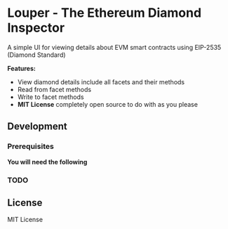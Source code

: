 Louper - The Ethereum Diamond Inspector
==================

A simple UI for viewing details about EVM smart contracts using EIP-2535 (Diamond Standard)

**Features:**
- View diamond details include all facets and their methods
- Read from facet methods
- Write to facet methods
- **MIT License** completely open source to do with as you please

## Development

### Prerequisites

**You will need the following**

### TODO

License
-------

MIT License
